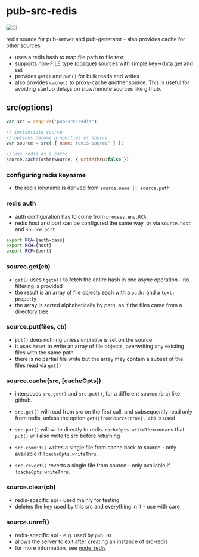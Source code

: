# pub-src-redis
[![CI](https://github.com/jldec/pub-src-redis/workflows/CI/badge.svg)](https://github.com/jldec/pub-src-redis/actions)

redis source for pub-server and pub-generator - also provides cache for other sources

* uses a redis hash to map file.path to file.text
* supports non-FILE type (opaque) sources with simple key->data get and set
* provides `get()` and `put()` for bulk reads and writes
* also provides `cache()` to proxy-cache another source.
  This is useful for avoiding startup delays on slow/remote sources like github.

## src(options)

```javascript
var src = require('pub-src-redis');

// instantiate source
// options become properties of source
var source = src( { name:'redis-source' } );

// use redis as a cache
source.cache(otherSource, { writeThru:false });

```

### configuring redis keyname
- the redis keyname is derived from `source.name || source.path`

### redis auth
- auth configuration has to come from `process.env.RCA`
- redis host and port can be configured the same way, or via `source.host` and `source.port`

```sh
export RCA={auth-pass}
export RCH={host}
export RCP={port}
```

### source.get(cb)
- `get()` uses `hgetall` to fetch the entire hash in one async operation - no filtering is provided
- the result is an array of file objects each with a `path:` and a `text:` property
- the array is sorted alphabetically by path, as if the files came from a directory tree

### source.put(files, cb)
- `put()` does nothing unless `writable` is set on the source
- it uses `hmset` to write an array of file objects, overwriting any existing files with the same path
- there is no partial file write but the array may contain a subset of the files read via `get()`

### source.cache(src, [cacheOpts])

- interposes `src.get()` and `src.put()`, for a different source (src) like github.

- `src.get()` will read from src on the first call, and subsequently read only from redis,
  unless the option `get({fromSource:true}, cb)` is used

- `src.put()` will write directly to redis.
   `cacheOpts.writeThru` means that `put()` will also write to src before returning

- `src.commit()` writes a single file from cache back to source - only available if `!cacheOpts.writeThru`.

- `src.revert()` reverts a single file from source - only available if `!cacheOpts.writeThru`.

### source.clear(cb)
- redis-specific api - used mainly for testing
- deletes the key used by this src and everything in it - use with care

### source.unref()
- redis-specific api - e.g. used by `pub -O`
- allows the server to exit after creating an instance of src-redis
- for more information, see [node_redis](https://github.com/mranney/node_redis#clientunref)
